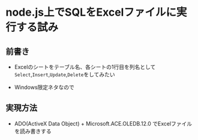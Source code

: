 # node.js上でSQLをExcelファイルに実行する試み

## 前書き

* Excelのシートをテーブル名、各シートの1行目を列名として`Select`,`Insert`,`Update`,`Delete`をしてみたい

* Windows限定ネタなので

## 実現方法

* ADO(ActiveX Data Object) + Microsoft.ACE.OLEDB.12.0 でExcelファイルを読み書きする


